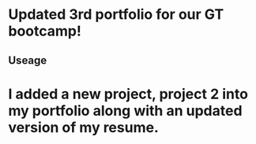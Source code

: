 # Updated 3rd portfolio for our GT bootcamp!

## Useage

# I added  a new project, project 2 into my portfolio along with an updated version of my resume.
